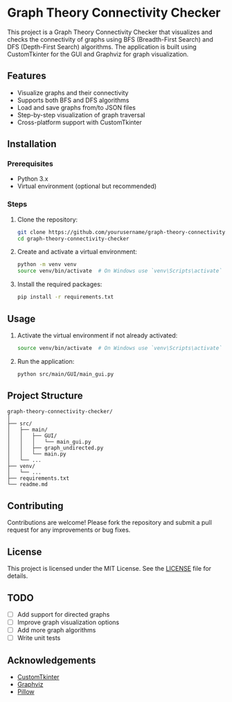 # Graph Theory Connectivity Checker

This project is a Graph Theory Connectivity Checker that visualizes and checks the connectivity of graphs using BFS (Breadth-First Search) and DFS (Depth-First Search) algorithms. The application is built using CustomTkinter for the GUI and Graphviz for graph visualization.

## Features

- Visualize graphs and their connectivity
- Supports both BFS and DFS algorithms
- Load and save graphs from/to JSON files
- Step-by-step visualization of graph traversal
- Cross-platform support with CustomTkinter

## Installation

### Prerequisites

- Python 3.x
- Virtual environment (optional but recommended)

### Steps

1. Clone the repository:

      ```bash
      git clone https://github.com/yourusername/graph-theory-connectivity-checker.git
      cd graph-theory-connectivity-checker
      ```

2. Create and activate a virtual environment:

      ```bash
      python -m venv venv
      source venv/bin/activate  # On Windows use `venv\Scripts\activate`
      ```

3. Install the required packages:
      ```bash
      pip install -r requirements.txt
      ```

## Usage

1. Activate the virtual environment if not already activated:

      ```bash
      source venv/bin/activate  # On Windows use `venv\Scripts\activate`
      ```

2. Run the application:
      ```bash
      python src/main/GUI/main_gui.py
      ```

## Project Structure

```
graph-theory-connectivity-checker/
│
├── src/
│   ├── main/
│   │   ├── GUI/
│   │   │   └── main_gui.py
│   │   ├── graph_undirected.py
│   │   └── main.py
│   └── ...
├── venv/
│   └── ...
├── requirements.txt
└── readme.md
```

## Contributing

Contributions are welcome! Please fork the repository and submit a pull request for any improvements or bug fixes.

## License

This project is licensed under the MIT License. See the [LICENSE](LICENSE) file for details.

## TODO

- [ ] Add support for directed graphs
- [ ] Improve graph visualization options
- [ ] Add more graph algorithms
- [ ] Write unit tests

## Acknowledgements

- [CustomTkinter](https://github.com/TomSchimansky/CustomTkinter)
- [Graphviz](https://graphviz.org/)
- [Pillow](https://python-pillow.org/)

